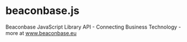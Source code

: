 beaconbase.js
=============

Beaconbase JavaScript Library API - Connecting Business Technology - more at www.beaconbase.eu
